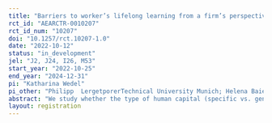 ```yaml
---
title: "Barriers to worker’s lifelong learning from a firm’s perspective "
rct_id: "AEARCTR-0010207"
rct_id_num: "10207"
doi: "10.1257/rct.10207-1.0"
date: "2022-10-12"
status: "in_development"
jel: "J2, J24, I26, M53"
start_year: "2022-10-25"
end_year: "2024-12-31"
pi: "Katharina Wedel"
pi_other: "Philipp  LergetporerTechnical University Munich; Helena BaierTechnical University Munich"
abstract: "We study whether the type of human capital (specific vs. general) and the type of employee (unskilled vs. skilled) matter for managers’ decisions to approve lifelong learning opportunities for their employees in their company. For that purpose, we implement a vignette experiment among managers from small and medium-sized enterprises in Germany, who are presented with hypothetical scenarios involving fictitious employees. Respondents will be asked about their likelihood to allow this described employee to attend further training. The main objective is to understand obstacles to employees' additional training and lifelong learning activities within organizations."
layout: registration
---
```


